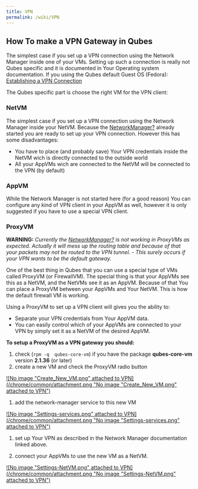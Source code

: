 ```yaml
---
title: VPN
permalink: /wiki/VPN
---
```


How To make a VPN Gateway in Qubes
----------------------------------

The simplest case if you set up a VPN connection using the Network Manager inside one of your VMs. Setting up such a connection is really not Qubes specific and it is documented in Your Operating system documentation. If you using the Qubes default Guest OS (Fedora): [​Establishing a VPN Connection](http://docs.fedoraproject.org/en-US/Fedora/18/html/System_Administrators_Guide/sec-Establishing_a_VPN_Connection.html)

The Qubes specific part is choose the right VM for the VPN client:

### NetVM

The simplest case if you set up a VPN connection using the Network Manager inside your NetVM. Because the [NetworkManager?](/wiki/NetworkManager) already started you are ready to set up your VPN connection. However this has some disadvantages:

-   You have to place (and probably save) Your VPN credentials inside the NetVM wich is directly connected to the outside world
-   All your AppVMs wich are connected to the NetVM will be connected to the VPN (by default)

### AppVM

While the Network Manager is not started here (for a good reason) You can configure any kind of VPN client in your AppVM as well, however it is only suggested if you have to use a special VPN client.

### ProxyVM

**WARNING:** *Currently the [NetworkManager?](/wiki/NetworkManager) is not working in ProxyVMs as expected. Actually it will mess up the routing table and because of that your packets may not be routed to the VPN tunnel. - This surely occurs if your VPN wants to be the default gateway.*

One of the best thing in Qubes that you can use a special type of VMs called ProxyVM (or FirewallVM). The special thing is that your AppVMs see this as a NetVM, and the NetVMs see it as an AppVM. Because of that You can place a ProxyVM between your AppVMs and Your NetVM. This is how the default firewall VM is working.

Using a ProxyVM to set up a VPN client will gives you the ability to:

-   Separate your VPN credentials from Your AppVM data.
-   You can easily control which of your AppVMs are connected to your VPN by simply set it as a NetVM of the desired AppVM.

**To setup a ProxyVM as a VPN gateway you should:**

1.  check (`rpm -q  qubes-core-vm`) if you have the package **qubes-core-vm** version **2.1.36** (or later)
2.  create a new VM and check the ProxyVM radio button

[![No image "Create\_New\_VM.png" attached to VPN](/chrome/common/attachment.png "No image "Create_New_VM.png" attached to VPN")](/attachment/wiki/VPN/Create_New_VM.png)

1.  add the network-manager service to this new VM

[![No image "Settings-services.png" attached to VPN](/chrome/common/attachment.png "No image "Settings-services.png" attached to VPN")](/attachment/wiki/VPN/Settings-services.png)

1.  set up Your VPN as described in the Network Manager documentation linked above.

1.  connect your AppVMs to use the new VM as a NetVM.

[![No image "Settings-NetVM.png" attached to VPN](/chrome/common/attachment.png "No image "Settings-NetVM.png" attached to VPN")](/attachment/wiki/VPN/Settings-NetVM.png)
